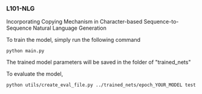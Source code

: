 ### L101-NLG

Incorporating Copying Mechanism in Character-based Sequence-to-Sequence Natural Language Generation 



To train the model, simply run the following command

```shell
python main.py
```

The trained model parameters will be saved in the folder of "trained_nets"

To evaluate the model,

```shell
python utils/create_eval_file.py ../trained_nets/epoch_YOUR_MODEL test
```



